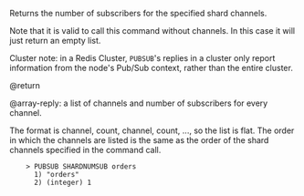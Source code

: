 Returns the number of subscribers for the specified shard channels.

Note that it is valid to call this command without channels. In this case it will just return an empty list.

Cluster note: in a Redis Cluster, `PUBSUB`'s replies in a cluster only report information from the node's Pub/Sub context, rather than the entire cluster.

@return

@array-reply: a list of channels and number of subscribers for every channel.

The format is channel, count, channel, count, ..., so the list is flat. The order in which the channels are listed is the same as the order of the shard channels specified in the command call.

        > PUBSUB SHARDNUMSUB orders
          1) "orders"
          2) (integer) 1

